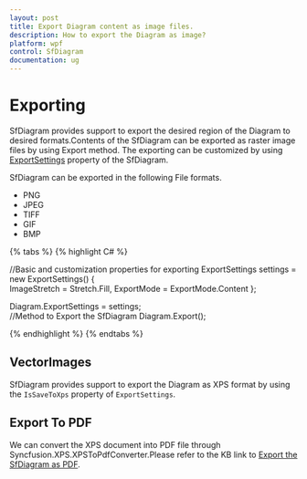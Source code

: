 ```yaml
---
layout: post
title: Export Diagram content as image files.
description: How to export the Diagram as image?
platform: wpf
control: SfDiagram
documentation: ug
---
```


# Exporting

SfDiagram provides support to export the desired region of the Diagram to desired formats.Contents of the SfDiagram can be exported as raster image files by using Export method. 
The exporting can be customized by using [ExportSettings](https://help.syncfusion.com/cr/cref_files/wpf/sfdiagram/Syncfusion.SfDiagram.WPF~Syncfusion.UI.Xaml.Diagram.ExportSettings_members.html) property of the SfDiagram.

SfDiagram can be exported in the following File formats.

* PNG
* JPEG
* TIFF
* GIF
* BMP

{% tabs %}
{% highlight C# %}

//Basic and customization properties for exporting
ExportSettings settings = new ExportSettings()
  {  
   ImageStretch = Stretch.Fill,
   ExportMode = ExportMode.Content
  }; 
   
Diagram.ExportSettings = settings;         
//Method to Export the SfDiagram
Diagram.Export();

{% endhighlight %}
{% endtabs %}

## VectorImages

SfDiagram provides support to export the Diagram as XPS format by using the `IsSaveToXps` property of `ExportSettings`.

## Export To PDF

We can convert the XPS document into PDF file through Syncfusion.XPS.XPSToPdfConverter.Please refer to the KB link to [Export the SfDiagram as PDF](https://www.syncfusion.com/kb/8494/how-to-export-the-diagram-as-pdf).